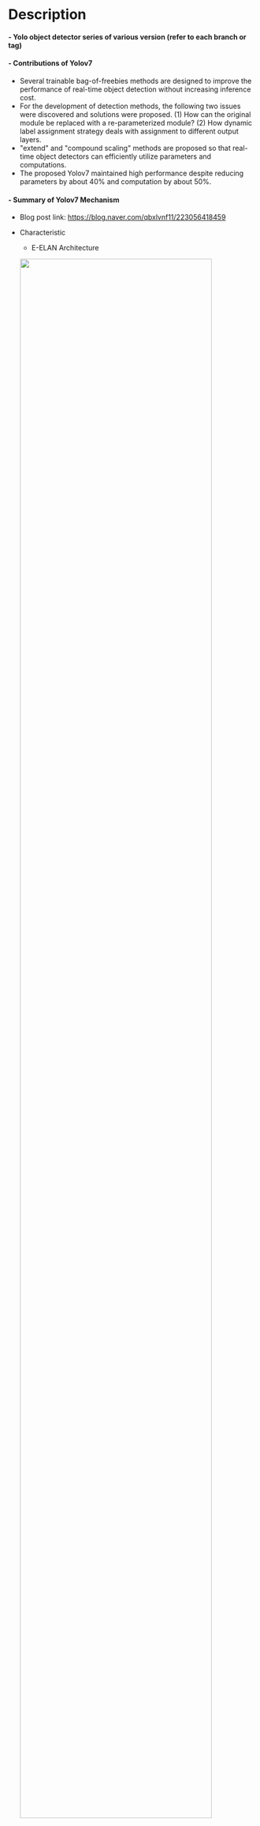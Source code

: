 Description
=============

#### - Yolo object detector series of various version (refer to each branch or tag)

#### - Contributions of Yolov7
  - Several trainable bag-of-freebies methods are designed to improve the performance of real-time object detection without increasing inference cost.
  - For the development of detection methods, the following two issues were discovered and solutions were proposed. (1) How can the original module be replaced with a re-parameterized module? (2) How dynamic label assignment strategy deals with assignment to different output layers.
  - "extend" and "compound scaling" methods are proposed so that real-time object detectors can efficiently utilize parameters and computations.
  - The proposed Yolov7 maintained high performance despite reducing parameters by about 40% and computation by about 50%.

#### - Summary of Yolov7 Mechanism
  - Blog post link: https://blog.naver.com/qbxlvnf11/223056418459
  - Characteristic
    - E-ELAN Architecture

    <img src="https://user-images.githubusercontent.com/52263269/228470825-01baf4f0-c06f-480b-8e64-003f99ab17f4.png" width="90%"></img>

    - Model Scaling for Concatenation-Based Model Architecture

    <img src="https://user-images.githubusercontent.com/52263269/228469230-30ff0446-7d33-4cb8-8511-7a466a16b890.png" width="90%"></img>

    - Planned re-parameterized convolution

    <img src="https://user-images.githubusercontent.com/52263269/228472239-500dc738-de9d-433a-a554-d723326d7794.png" width="50%"></img>

    - Coarse for auxiliary and fine for lead loss

    <img src="https://user-images.githubusercontent.com/52263269/228472541-7494916c-7743-4c5a-888e-aebcb4bfb99c.png" width="90%"></img>


Contents
=============

#### - Modify Yolov7 code in [Yolov7 official repository](https://github.com/WongKinYiu/yolov7) to make object detector optimize for human detection (jointly learning of CrowdHuman, Safety Helmet Dataset)

#### - Yolov7 Train/Fine-tune/Validate/Inference
  - Train & Fine-tune Yolov7 model
    - Fine-tune with custom human detection dataset: jointly learning of CrowdHuman, Safety Helmet Dataset (refet to cache_labels method in '/utils/dataset.py')
    - Caution! OTA (Optimal Transport Assignment for Object Detection) loss likeyly to cause GPU memory overflow when maximum length of label is very long (e.g. 782 in CrowdHuman)
    - This problem can be addressed by modifying the parameters of the configuration file to limit the maximum length of label or not use OTA loss.
      - Limiting the maximum length of label: e.g. set 'cut_max_len' parameter as 200 in human_custom.yaml
      - Not use OTA loss: e.g. set 'loss_ota' parameter as 1 in hyp.scratch.human_custom.yaml

  - Test & Inference Yolov7 model
    - Test: Confusion Matrix, F1/PR/P/R Curve etc.
    - Inference: Detect objects in image
    
  <img src="https://user-images.githubusercontent.com/52263269/228701002-7795546e-caa8-4667-9409-a1ec6e161a58.jpg" width="45%"></img> 
  <img src="https://user-images.githubusercontent.com/52263269/228700447-7c625fa1-09ba-4982-a233-c0631c31d25b.jpg" width="45%"></img>

  <img src="https://user-images.githubusercontent.com/52263269/228702551-36043d61-931d-4322-ac20-112d7f6cf3ad.jpg" width="45%"></img> 
  <img src="https://user-images.githubusercontent.com/52263269/228702485-8784d840-e686-4492-9c08-a7207500ced3.jpg" width="45%"></img>

#### - Convert & Inference Yolov7 TensorRT Engine
- Convert Yolov7 Pytorch weigths to TensorRT engine: FP16, INT8 calibration
- Faster inference of Yolov7 TensorRT engine

#### - Config files
- Build config for joint learning of two human dataset


Structures of Folders: Code & Custom Human Detection Dataset
=============

```
|-- code
|-- data
            |   |-- train_total_data_path_list.txt    
            |   |-- valid_total_data_path_list.txt
            |   |-- CrowdHuman
            |   |   |   |-- CrowdHuman_train01
            |   |   |   |-- CrowdHuman_train02
            |   |   |   |-- CrowdHuman_train03
            |   |   |   |-- CrowdHuman_val
            |   |   |   |-- CrowdHuman_test
            |   |   |   |-- annotation_train.odgt
            |   |   |   |-- annotation_val.odgt
            |   |-- Safety_Helmet_Detection_with_Extended_Labels
            |   |   |   |-- Images
            |   |   |   |-- Annotations
```


Public Datasets for Building Custom Human Detection Dataset
=============

#### - Data path list txt
  - Train: './data/train_total_data_path_list.txt'
  - Valid: './data/valid_total_data_path_list.txt'

#### - Crowd Human Dataset

https://www.crowdhuman.org/

https://www.crowdhuman.org/download.html

#### - Safety Helmet detection with Extended Labels (SHEL) Dataset

https://data.mendeley.com/datasets/9rcv8mm682/2


Download Weights & TensorRT Engine
=============

#### - Download COCO pretrained weights of Yolov7

https://github.com/WongKinYiu/yolov7

#### - Download fine-tuned weights and TensorRT engine of Yolov7
  - Password: 1234
  
http://naver.me/5bdUjMvg


Docker Environments
=============

#### - Pull docker environment

```
docker pull qbxlvnf11docker/yolov7_tensorrt
```

#### - Run docker environment

```
nvidia-docker run -it --gpus all --name yolov7_tensorrt --shm-size=64G -p 8844:8844 -e GRANT_SUDO=yes --user root -v {data_folder}:/workspace/data -v {yolov7_folder}:/workspace/yolov7 -w /workspace/yolov7 qbxlvnf11docker/yolov7_tensorrt bash
```


How to use
=============

#### - Train Yolov7: Pre-Train or Fine-Tuning
  - COCO pretrained: P5 & P6

  ```
  python train.py --workers 8 --device 0 --batch-size 16 --data data/coco_custom.yaml --img 640 640 --cfg cfg/training/yolov7.yaml --weights '' --name yolov7-coco-custom --hyp data/hyp.scratch.custom.yaml --epochs 300
  ```
  
  ```
  python train_aux.py --workers 8 --device 0 --batch-size 8 --data data/coco_custom.yaml --img 640 640 --cfg cfg/training/yolov7-w6.yaml --weights '' --name yolov7-w6-coco-custom --hyp data/hyp.scratch.custom.yaml --epochs 300
  ```

  - COCO pretrained + Custom Human Detection Dataset Fine-Tune: P5 & P6

  ```
  python train.py --workers 8 --device 0 --batch-size 16 --data data/human_custom.yaml --img 640 640 --cfg cfg/training/yolov7-custom.yaml --weights ./weights/yolov7.pt --name yolov7-human-custom --hyp data/hyp.scratch.human_custom.yaml --epochs 100
  ```

  ```
  python train_aux.py --workers 8 --device 0 --batch-size 2 --data data/human_w6_custom.yaml --img 640 640 --cfg cfg/training/yolov7-w6-custom.yaml --weights ./weights/yolov7-w6.pt --name yolov7-w6-human-custom --hyp data/hyp.scratch.human_custom.yaml --epochs 100
  ```

#### - Test Yolov7: Confusion Matrix, F1/PR/P/R Curve etc.
  - COCO pretrained Weights

  ```
  python test.py --data data/coco_custom.yaml --img 640 --batch 16 --conf 0.001 --iou 0.65 --device 0 --weights ./weights/yolov7.pt --name yolov7_coco_val --no-trace
  ```
  
  - COCO pretrained + Custom Human Detection Dataset Fine-Tune Weights

  ```
  python test.py --data data/human_custom.yaml --img 640 --batch 16 --conf 0.001 --iou 0.65 --device 0 --weights ./weights/yolov7_human.pt --name yolov7_human_val --no-trace
  ```

#### - Building Yolov7 ONNX
  - For inference: add '--max-wh 640'
  - COCO pretrained Weights

  ```
  python export_onnx.py --weights ./weights/yolov7.pt --grid --end2end --simplify --topk-all 100 --iou-thres 0.65 --conf-thres 0.35 --img-size 640 640
  ```
  
  - COCO pretrained + Custom Human Detection Dataset Fine-Tune Weights

  ```
  python export_onnx.py --weights ./weights/yolov7_human.pt --grid --end2end --simplify --topk-all 100 --iou-thres 0.65 --conf-thres 0.35 --img-size 640 640
  ```

#### - Building Yolov7 FP16 TensorRT Engines (ONNX to TensorRT)
  - Clone tensorrt-python reposit
  
  ```
  git clone https://github.com/Linaom1214/tensorrt-python.git
  ```
  
  - COCO pretrained ONNX

  ```
  python ./tensorrt-python/export_trt.py -o ./weights/yolov7.onnx -e ./weights/yolov7_FP16.trt -p fp16
  ```
  
  - COCO pretrained + Custom Human Detection Dataset Fine-Tune ONNX
  
  ```
  python ./tensorrt-python/export_trt.py -o ./weights/yolov7_human.onnx -e ./weights/yolov7_human_FP16.trt -p fp16
  ```

#### - Building Yolov7 INT8 Calibration TensorRT Engines (ONNX to TensorRT)
  - Clone tensorrt-python reposit
  
  ```
  git clone https://github.com/Linaom1214/tensorrt-python.git
  ```
  
  - COCO pretrained ONNX

  ```
  python ./tensorrt-python/export_trt.py -o ./weights/yolov7.onnx -e ./weights/yolov7_INT8.trt -p int8 --calib_input ./samples/images --calib_cache ./weights/calibration.cache
  ```
  
  - COCO pretrained + Custom Human Detection Dataset Fine-Tune ONNX
  
  ```
  python ./tensorrt-python/export_trt.py -o ./weights/yolov7_human.onnx -e ./weights/yolov7_human_INT8.trt -p int8 --calib_input ./samples/images --calib_cache ./weights/calibration.cache
  ```

#### - Pytorch Inference: detecting object with pretrained Yolov7
  - COCO pretrained Weights

  ```
  python detect.py --weights ./weights/yolov7.pt --conf 0.25 --img-size 640 --source samples/images/horses.jpg --no-trace
  ```
  
  - COCO pretrained + Custom Human Detection Dataset Fine-Tune Weights
  
  ```
  python detect.py --weights ./weights/yolov7_human.pt --conf 0.4 --img-size 640 --source samples/images/1066405,2bfbf000c47880b7.jpg --no-trace
  ```

#### - ONNX Inference: detecting object with Yolov7 ONNX
  - COCO pretrained ONNX
  
  ```
  python detect.py --onnx-inf --onnx-path ./weights/yolov7.onnx --weights ./weights/yolov7.pt --conf 0.25 --img-size 640 --source samples/images/horses.jpg --no-trace
  ```

  - COCO pretrained + Custom Human Detection Dataset Fine-Tune ONNX

  ```
  python detect.py --onnx-inf --onnx-path ./weights/yolov7_human.onnx --weights ./weights/yolov7_human.pt --conf 0.4 --img-size 640 --source samples/images/1066405,2bfbf000c47880b7.jpg --no-trace
  ```

#### - FP16 TRT Inference: detecting object with Yolov7 FP16 TensorRT engine
  - COCO pretrained TRT
  
  ```
  python detect.py --trt-inf --trt-engine-path ./weights/yolov7_FP16.trt --weights ./weights/yolov7.pt --conf 0.25 --img-size 640 --source samples/images/horses.jpg --no-trace
  ```

  - COCO pretrained + Custom Human Detection Dataset Fine-Tune TRT

  ```
  python detect.py --trt-inf --trt-engine-path ./weights/yolov7_human_FP16.trt --weights ./weights/yolov7_human.pt --conf 0.25 --img-size 640 --source samples/images/1066405,2bfbf000c47880b7.jpg --no-trace
  ```

#### - INT8 TRT Inference: detecting object with Yolov7 INT8 Calibration TensorRT engine
  - COCO pretrained TRT
  
  ```
  python detect.py --trt-inf --trt-engine-path ./weights/yolov7_INT8.trt --weights ./weights/yolov7.pt --conf 0.25 --img-size 640 --source samples/images/horses.jpg --no-trace
  ```

  - COCO pretrained + Custom Human Detection Dataset Fine-Tune TRT

  ```
  python detect.py --trt-inf --trt-engine-path ./weights/yolov7_human_INT8.trt --weights ./weights/yolov7_human.pt --conf 0.25 --img-size 640 --source samples/images/1066405,2bfbf000c47880b7.jpg --no-trace
  ```


References
=============

#### - Yolov7 paper
```
@article{Yolov7,
  title={YOLOv7: Trainable bag-of-freebies sets new state-of-the-art for real-time object detectors},
  author={Chien-Yao Wang, Alexey Bochkovskiy, and Hong-Yuan Mark Liao Institute of Information Science, Academia Sinica, Taiwan},
  journal = {arXiv},
  year={2022}
}
```

#### - Yolov7 Pytorch & TensorRT

https://github.com/WongKinYiu/yolov7

#### - torch2trt

https://github.com/NVIDIA-AI-IOT/torch2trt


Author
=============

#### - LinkedIn: https://www.linkedin.com/in/taeyong-kong-016bb2154

#### - Blog URL: https://blog.naver.com/qbxlvnf11

#### - Email: qbxlvnf11@google.com, qbxlvnf11@naver.com
